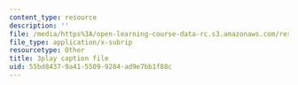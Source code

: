 ```yaml
---
content_type: resource
description: ''
file: /media/https%3A/open-learning-course-data-rc.s3.amazonaws.com/res-10-001-making-science-and-engineering-pictures-a-practical-guide-to-presenting-your-work-spring-2016/55bd84379a4155099284ad9e7bb1f88c_17VFTJvgBlY.vtt
file_type: application/x-subrip
resourcetype: Other
title: 3play caption file
uid: 55bd8437-9a41-5509-9284-ad9e7bb1f88c
---
```


